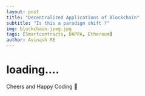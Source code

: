 ```yaml
---
layout: post
title: "Decentralized Applications of Blockchain"
subtitle: "Is this a paradigm shift ?"
img: blockchain.jpeg.jpg
tags: [Smartcontracts, DAPPA, Ethereum]
author: Avinash RE
---
```


# loading....

Cheers and Happy Coding 🤘
